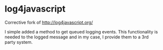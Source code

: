 # log4javascript
Corrective fork of http://log4javascript.org/ 

I simple added a method to get queued logging events. This functionality is needed to the logged message and in my case, I provide them to a 3rd party system.
